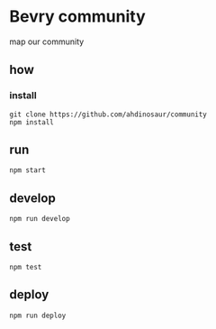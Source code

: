 # Bevry community

map our community

## how

### install

```
git clone https://github.com/ahdinosaur/community
npm install
```

## run

```
npm start
```

## develop

```
npm run develop
```

## test

```
npm test
```

## deploy

```
npm run deploy
```
